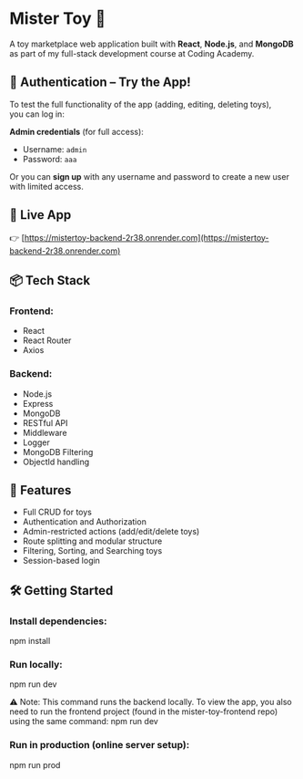 # Mister Toy 🧸

A toy marketplace web application built with **React**, **Node.js**, and **MongoDB**  
as part of my full-stack development course at Coding Academy.

## 🔐 Authentication – Try the App!

To test the full functionality of the app (adding, editing, deleting toys),  
you can log in:

**Admin credentials** (for full access):

- Username: `admin`  
- Password: `aaa`

Or you can **sign up** with any username and password to create a new user with limited access.


## 🔗 Live App

👉 [https://mistertoy-backend-2r38.onrender.com](https://mistertoy-backend-2r38.onrender.com)


## 📦 Tech Stack

### Frontend:

- React  
- React Router  
- Axios  

### Backend:

- Node.js  
- Express  
- MongoDB  
- RESTful API  
- Middleware  
- Logger  
- MongoDB Filtering  
- ObjectId handling  


## 🚀 Features

- Full CRUD for toys  
- Authentication and Authorization  
- Admin-restricted actions (add/edit/delete toys)  
- Route splitting and modular structure  
- Filtering, Sorting, and Searching toys  
- Session-based login  


## 🛠️ Getting Started

### Install dependencies:
npm install

### Run locally:
npm run dev

⚠️ Note:
This command runs the backend locally.
To view the app, you also need to run the frontend project (found in the mister-toy-frontend repo) using the same command: npm run dev

### Run in production (online server setup):
npm run prod
